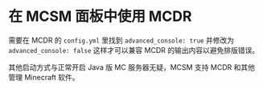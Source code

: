 # 在 MCSM 面板中使用 MCDR

需要在 MCDR 的 `config.yml` 里找到
`advanced_console: true`
并修改为
`advanced_console: false` 这样才可以兼容 MCDR 的输出内容以避免排版错误。

其他启动方式与正常开启 Java 版 MC 服务器无疑，MCSM 支持 MCDR 和其他管理 Minecraft 软件。